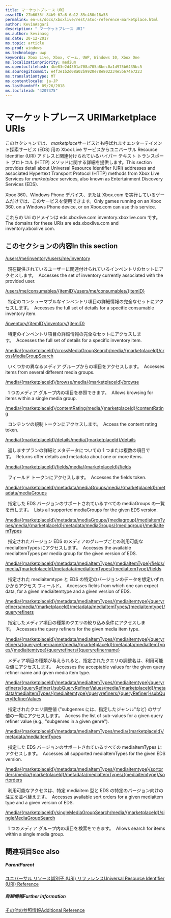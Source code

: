 ```yaml
---
title: マーケットプレース URI
assetID: 27b6035f-84b9-67a8-6a12-85c450d18a58
permalink: en-us/docs/xboxlive/rest/atoc-reference-marketplace.html
author: KevinAsgari
description: " マーケットプレース URI"
ms.author: kevinasg
ms.date: 20-12-2017
ms.topic: article
ms.prod: windows
ms.technology: uwp
keywords: Xbox Live, Xbox, ゲーム, UWP, Windows 10, Xbox One
ms.localizationpriority: medium
ms.openlocfilehash: 4be83e2d4301a708a705a8bec0a1d975b6435bc5
ms.sourcegitcommit: e4f3e1b2d08a02b9920e78e802234e5b674e7223
ms.translationtype: MT
ms.contentlocale: ja-JP
ms.lasthandoff: 09/26/2018
ms.locfileid: "4207375"
---
```

# <a name="marketplace-uris"></a><span data-ttu-id="08e8e-104">マーケットプレース URI</span><span class="sxs-lookup"><span data-stu-id="08e8e-104">Marketplace URIs</span></span>

<span data-ttu-id="08e8e-105">このセクションでは、 *marketplace*サービスとも呼ばれますエンターテイメント探索サービス (EDS) 用の Xbox Live サービスからユニバーサル Resource Identifier (URI) アドレスと関連付けられているハイパー テキスト トランスポート プロトコル (HTTP) メソッドに関する詳細を提供します。</span><span class="sxs-lookup"><span data-stu-id="08e8e-105">This section provides detail about Universal Resource Identifier (URI) addresses and associated Hypertext Transport Protocol (HTTP) methods from Xbox Live Services for *marketplace* services, also known as Entertainment Discovery Services (EDS).</span></span>

<span data-ttu-id="08e8e-106">Xbox 360、Windows Phone デバイス、または Xbox.com を実行しているゲームだけでは、このサービスを使用できます。</span><span class="sxs-lookup"><span data-stu-id="08e8e-106">Only games running on an Xbox 360, on a Windows Phone device, or on Xbox.com can use this service.</span></span>

<span data-ttu-id="08e8e-107">これらの Uri のドメインは eds.xboxlive.com inventory.xboxlive.com です。</span><span class="sxs-lookup"><span data-stu-id="08e8e-107">The domains for these URIs are eds.xboxlive.com and inventory.xboxlive.com.</span></span>

<a id="ID4EPB"></a>

 
## <a name="in-this-section"></a><span data-ttu-id="08e8e-108">このセクションの内容</span><span class="sxs-lookup"><span data-stu-id="08e8e-108">In this section</span></span>

[<span data-ttu-id="08e8e-109">/users/me/inventory</span><span class="sxs-lookup"><span data-stu-id="08e8e-109">/users/me/inventory</span></span>](uri-inventory.md)

<span data-ttu-id="08e8e-110">&nbsp;&nbsp;現在提供されているユーザーに関連付けられているインベントリのセットにアクセスします。</span><span class="sxs-lookup"><span data-stu-id="08e8e-110">&nbsp;&nbsp;Accesses the set of inventory currently associated with the provided user.</span></span>

[<span data-ttu-id="08e8e-111">/users/me/consumables/{itemID}</span><span class="sxs-lookup"><span data-stu-id="08e8e-111">/users/me/consumables/{itemID}</span></span>](uri-inventoryconsumablesitemurl.md)

<span data-ttu-id="08e8e-112">&nbsp;&nbsp;特定のコンシューマブルなインベントリ項目の詳細情報の完全なセットにアクセスします。</span><span class="sxs-lookup"><span data-stu-id="08e8e-112">&nbsp;&nbsp;Accesses the full set of details for a specific consumable inventory item.</span></span>

[<span data-ttu-id="08e8e-113">/inventory/{itemID}</span><span class="sxs-lookup"><span data-stu-id="08e8e-113">/inventory/{itemID}</span></span>](uri-inventoryitemurl.md)

<span data-ttu-id="08e8e-114">&nbsp;&nbsp;特定のインベントリ項目の詳細情報の完全なセットにアクセスします。</span><span class="sxs-lookup"><span data-stu-id="08e8e-114">&nbsp;&nbsp;Accesses the full set of details for a specific inventory item.</span></span>

[<span data-ttu-id="08e8e-115">/media/{marketplaceId}/crossMediaGroupSearch</span><span class="sxs-lookup"><span data-stu-id="08e8e-115">/media/{marketplaceId}/crossMediaGroupSearch</span></span>](uri-localecrossmediagroupsearch.md)

<span data-ttu-id="08e8e-116">&nbsp;&nbsp;いくつかの異なるメディア グループからの項目をアクセスします。</span><span class="sxs-lookup"><span data-stu-id="08e8e-116">&nbsp;&nbsp;Accesses items from several different media groups.</span></span>

[<span data-ttu-id="08e8e-117">/media/{marketplaceId}/browse</span><span class="sxs-lookup"><span data-stu-id="08e8e-117">/media/{marketplaceId}/browse</span></span>](uri-medialocalebrowse.md)

<span data-ttu-id="08e8e-118">&nbsp;&nbsp;1 つのメディア グループ内の項目を参照できます。</span><span class="sxs-lookup"><span data-stu-id="08e8e-118">&nbsp;&nbsp;Allows browsing for items within a single media group.</span></span>

[<span data-ttu-id="08e8e-119">/media/{marketplaceId}/contentRating</span><span class="sxs-lookup"><span data-stu-id="08e8e-119">/media/{marketplaceId}/contentRating</span></span>](uri-medialocalecontentrating.md)

<span data-ttu-id="08e8e-120">&nbsp;&nbsp;コンテンツの規制トークンにアクセスします。</span><span class="sxs-lookup"><span data-stu-id="08e8e-120">&nbsp;&nbsp;Access the content rating token.</span></span>

[<span data-ttu-id="08e8e-121">/media/{marketplaceId}/details</span><span class="sxs-lookup"><span data-stu-id="08e8e-121">/media/{marketplaceId}/details</span></span>](uri-medialocaledetails.md)

<span data-ttu-id="08e8e-122">&nbsp;&nbsp;返しますプランの詳細とメタデータについての 1 つまたは複数の項目です。</span><span class="sxs-lookup"><span data-stu-id="08e8e-122">&nbsp;&nbsp;Returns offer details and metadata about one or more items.</span></span>

[<span data-ttu-id="08e8e-123">/media/{marketplaceId}/fields</span><span class="sxs-lookup"><span data-stu-id="08e8e-123">/media/{marketplaceId}/fields</span></span>](uri-medialocalefields.md)

<span data-ttu-id="08e8e-124">&nbsp;&nbsp;フィールド トークンにアクセスします。</span><span class="sxs-lookup"><span data-stu-id="08e8e-124">&nbsp;&nbsp;Accesses the fields token.</span></span>

[<span data-ttu-id="08e8e-125">/media/{marketplaceId}/metadata/mediaGroups</span><span class="sxs-lookup"><span data-stu-id="08e8e-125">/media/{marketplaceId}/metadata/mediaGroups</span></span>](uri-medialocalemetadatamediagroups.md)

<span data-ttu-id="08e8e-126">&nbsp;&nbsp;指定した EDS バージョンのサポートされているすべての mediaGroups の一覧を示します。</span><span class="sxs-lookup"><span data-stu-id="08e8e-126">&nbsp;&nbsp;Lists all supported mediaGroups for the given EDS version.</span></span>

[<span data-ttu-id="08e8e-127">/media/{marketplaceId}/metadata/mediaGroups/{mediagroup}/mediaItemTypes</span><span class="sxs-lookup"><span data-stu-id="08e8e-127">/media/{marketplaceId}/metadata/mediaGroups/{mediagroup}/mediaItemTypes</span></span>](uri-medialocalemetadatamediagroupsmediaitemtypes.md)

<span data-ttu-id="08e8e-128">&nbsp;&nbsp;指定されたバージョン EDS のメディアのグループごとの利用可能な mediaItemTypes にアクセスします。</span><span class="sxs-lookup"><span data-stu-id="08e8e-128">&nbsp;&nbsp;Accesses the available mediaItemTypes per media group for the given version of EDS.</span></span>

[<span data-ttu-id="08e8e-129">/media/{marketplaceId}/metadata/mediaItemTypes/{mediaItemType}/fields</span><span class="sxs-lookup"><span data-stu-id="08e8e-129">/media/{marketplaceId}/metadata/mediaItemTypes/{mediaItemType}/fields</span></span>](uri-medialocalemetadatamediaitemtypefields.md)

<span data-ttu-id="08e8e-130">&nbsp;&nbsp;指定された mediaitemtype と EDS の特定のバージョンのデータを想定いずれかからアクセス フィールド。</span><span class="sxs-lookup"><span data-stu-id="08e8e-130">&nbsp;&nbsp;Accesses fields from which one can expect data, for a given mediaitemtype and a given version of EDS.</span></span>

[<span data-ttu-id="08e8e-131">/media/{marketplaceId}/metadata/mediaItemTypes/{mediaitemtype}/queryrefiners</span><span class="sxs-lookup"><span data-stu-id="08e8e-131">/media/{marketplaceId}/metadata/mediaItemTypes/{mediaitemtype}/queryrefiners</span></span>](uri-medialocalemetadatamediaitemtypequeryrefiners.md)

<span data-ttu-id="08e8e-132">&nbsp;&nbsp;指定したメディア項目の種類のクエリの絞り込み条件にアクセスします。</span><span class="sxs-lookup"><span data-stu-id="08e8e-132">&nbsp;&nbsp;Accesses the query refiners for the given media item type.</span></span>

[<span data-ttu-id="08e8e-133">/media/{marketplaceId}/metadata/mediaItemTypes/{mediaitemtype}/queryrefiners/{queryrefinername}</span><span class="sxs-lookup"><span data-stu-id="08e8e-133">/media/{marketplaceId}/metadata/mediaItemTypes/{mediaitemtype}/queryrefiners/{queryrefinername}</span></span>](uri-medialocalemetadatamediaitemtypequeryrefinersqueryrefinername.md)

<span data-ttu-id="08e8e-134">&nbsp;&nbsp;メディア項目の種類が与えられると、指定されたクエリの調整名は、利用可能な値にアクセスします。</span><span class="sxs-lookup"><span data-stu-id="08e8e-134">&nbsp;&nbsp;Accesses the acceptable values for the given query refiner name and given media item type.</span></span>

[<span data-ttu-id="08e8e-135">/media/{marketplaceId}/metadata/mediaItemTypes/{mediaitemtype}/queryrefiners/{queryRefiner}/subQueryRefinerValues</span><span class="sxs-lookup"><span data-stu-id="08e8e-135">/media/{marketplaceId}/metadata/mediaItemTypes/{mediaitemtype}/queryrefiners/{queryRefiner}/subQueryRefinerValues</span></span>](uri-medialocalemediaitemtypequeryrefinersubqueryrefinervalues.md)

<span data-ttu-id="08e8e-136">&nbsp;&nbsp;指定されたクエリ調整値 ("subgenres には、指定したジャンル"など) のサブ値の一覧にアクセスします。</span><span class="sxs-lookup"><span data-stu-id="08e8e-136">&nbsp;&nbsp;Access the list of sub-values for a given query refiner value (e.g., "subgenres in a given genre").</span></span>

[<span data-ttu-id="08e8e-137">/media/{marketplaceId}/metadata/mediaItemTypes</span><span class="sxs-lookup"><span data-stu-id="08e8e-137">/media/{marketplaceId}/metadata/mediaItemTypes</span></span>](uri-medialocalemetadatamediaitemtypes.md)

<span data-ttu-id="08e8e-138">&nbsp;&nbsp;指定した EDS バージョンのサポートされているすべての mediaItemTypes にアクセスします。</span><span class="sxs-lookup"><span data-stu-id="08e8e-138">&nbsp;&nbsp;Accesses all supported mediaItemTypes for the given EDS version.</span></span>

[<span data-ttu-id="08e8e-139">/media/{marketplaceId}/metadata/mediaItemTypes/{mediaitemtype}/sortorders</span><span class="sxs-lookup"><span data-stu-id="08e8e-139">/media/{marketplaceId}/metadata/mediaItemTypes/{mediaitemtype}/sortorders</span></span>](uri-medialocalemetadatamediaitemtypesortorders.md)

<span data-ttu-id="08e8e-140">&nbsp;&nbsp;利用可能なアクセスは、特定 mediaitem 型と EDS の特定のバージョン向けの注文を並べ替えます。</span><span class="sxs-lookup"><span data-stu-id="08e8e-140">&nbsp;&nbsp;Accesses available sort orders for a given mediaitem type and a given version of EDS.</span></span>

[<span data-ttu-id="08e8e-141">/media/{marketplaceId}/singleMediaGroupSearch</span><span class="sxs-lookup"><span data-stu-id="08e8e-141">/media/{marketplaceId}/singleMediaGroupSearch</span></span>](uri-medialocalesinglemediagroupsearch.md)

<span data-ttu-id="08e8e-142">&nbsp;&nbsp;1 つのメディア グループ内の項目を検索をできます。</span><span class="sxs-lookup"><span data-stu-id="08e8e-142">&nbsp;&nbsp;Allows search for items within a single media group.</span></span>

<a id="ID4EFD"></a>


## <a name="see-also"></a><span data-ttu-id="08e8e-143">関連項目</span><span class="sxs-lookup"><span data-stu-id="08e8e-143">See also</span></span>

<a id="ID4EHD"></a>


##### <a name="parent"></a><span data-ttu-id="08e8e-144">Parent</span><span class="sxs-lookup"><span data-stu-id="08e8e-144">Parent</span></span>

[<span data-ttu-id="08e8e-145">ユニバーサル リソース識別子 (URI) リファレンス</span><span class="sxs-lookup"><span data-stu-id="08e8e-145">Universal Resource Identifier (URI) Reference</span></span>](../atoc-xboxlivews-reference-uris.md)


<a id="ID4ERD"></a>


##### <a name="further-information"></a><span data-ttu-id="08e8e-146">詳細情報</span><span class="sxs-lookup"><span data-stu-id="08e8e-146">Further Information</span></span>

[<span data-ttu-id="08e8e-147">その他の参照情報</span><span class="sxs-lookup"><span data-stu-id="08e8e-147">Additional Reference</span></span>](../../additional/atoc-xboxlivews-reference-additional.md)
